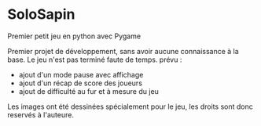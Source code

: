 # SoloSapin
Premier petit jeu en python avec Pygame

Premier projet de développement, sans avoir aucune connaissance à la base.
Le jeu n'est pas terminé faute de temps.
prévu :
- ajout d'un mode pause avec affichage
- ajout d'un récap de score des joueurs
- ajout de difficulté au fur et à mesure du jeu

Les images ont été dessinées spécialement pour le jeu, les droits sont donc reservés à l'auteure.
